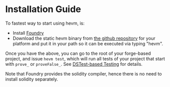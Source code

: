 # Installation Guide

To fastest way to start using hevm, is:
* Install
  [Foundry](https://book.getfoundry.sh/getting-started/installation#using-foundryup)
* Download the static hevm binary from [the github
  repository](https://github.com/ethereum/hevm/releases/) for your platform and
  put it in your path so it can be executed via typing "hevm".

Once you have the above, you can go to the root of your forge-based project,
and issue `hevm test`, which will run all tests of your project that start with
`prove_` or `proveFalse_`. See [DSTest-based Testing](./dstest-tutorial.md) for
details.

Note that Foundry provides the solidity compiler, hence there is no need to
install solidity separately.
